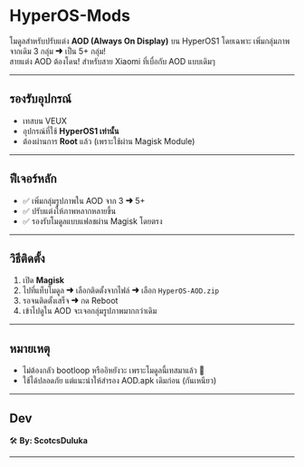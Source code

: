 # HyperOS-Mods

โมดูลสำหรับปรับแต่ง **AOD (Always On Display)** บน HyperOS1 โดยเฉพาะ เพิ่มกลุ่มภาพจากเดิม 3 กลุ่ม ➜ เป็น 5+ กลุ่ม!  
สายแต่ง AOD ต้องโดน! สำหรับสาย Xiaomi ที่เบื่อกับ AOD แบบเดิมๆ

---

## รองรับอุปกรณ์

- เทสบน VEUX
- อุปกรณ์ที่ใช้ **HyperOS1 เท่านั้น**
- ต้องผ่านการ **Root** แล้ว (เพราะใช้ผ่าน Magisk Module)

---

## ฟีเจอร์หลัก

- ✅ เพิ่มกลุ่มรูปภาพใน AOD จาก 3 ➜ 5+  
- ✅ ปรับแต่งให้ภาพหลากหลายขึ้น  
- ✅ รองรับโมดูลแบบแฟลชผ่าน Magisk โดยตรง

---

## วิธีติดตั้ง

1. เปิด **Magisk**
2. ไปที่แท็บโมดูล ➜ เลือกติดตั้งจากไฟล์ ➜ เลือก `HyperOS-AOD.zip`
3. รอจนติดตั้งเสร็จ ➜ กด Reboot
4. เข้าไปดูใน AOD จะเจอกลุ่มรูปภาพมากกว่าเดิม

---

## หมายเหตุ

- ไม่ต้องกลัว bootloop หรืออิหยังวะ เพราะโมดูลนี้เทสมาแล้ว 💯
- ใช้ได้ปลอดภัย แต่แนะนำให้สำรอง AOD.apk เดิมก่อน (กันเหนียว)

---

## Dev

🛠️ **By: ScotcsDuluka**  

---
